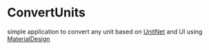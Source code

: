 # ConvertUnits

simple application to convert any unit based on [UnitNet](https://github.com/angularsen/UnitsNet)  and UI using [MaterialDesign](https://github.com/ButchersBoy/MaterialDesignInXamlToolkit)
